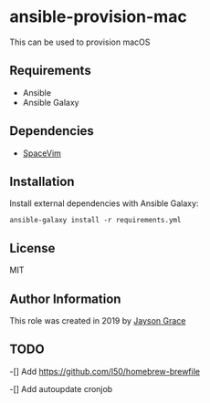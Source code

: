 # ansible-provision-mac

This can be used to provision macOS

## Requirements

- Ansible
- Ansible Galaxy

## Dependencies

- [SpaceVim](https://galaxy.ansible.com/l50/ansible-spacevim)

## Installation
Install external dependencies with Ansible Galaxy:
```
ansible-galaxy install -r requirements.yml
```

## License

MIT

## Author Information

This role was created in 2019 by [Jayson Grace](https://techvomit.net)

## TODO
-[] Add https://github.com/l50/homebrew-brewfile

-[] Add autoupdate cronjob
